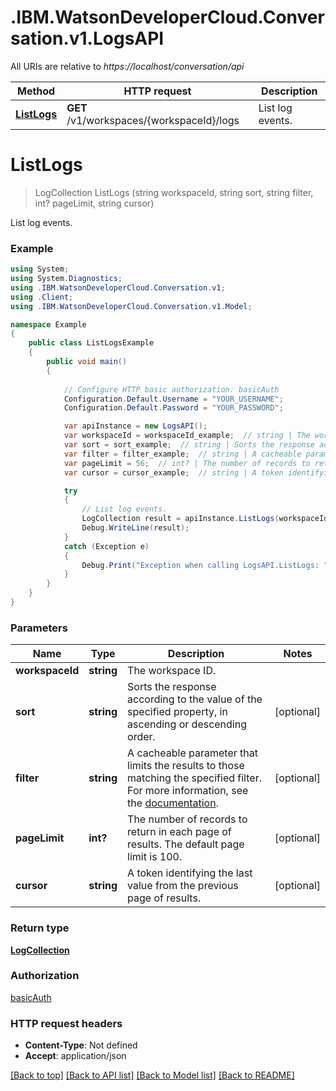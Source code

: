 # .IBM.WatsonDeveloperCloud.Conversation.v1.LogsAPI

All URIs are relative to *https://localhost/conversation/api*

Method | HTTP request | Description
------------- | ------------- | -------------
[**ListLogs**](LogsAPI.md#listlogs) | **GET** /v1/workspaces/{workspaceId}/logs | List log events.


<a name="listlogs"></a>
# **ListLogs**
> LogCollection ListLogs (string workspaceId, string sort, string filter, int? pageLimit, string cursor)

List log events.

### Example
```csharp
using System;
using System.Diagnostics;
using .IBM.WatsonDeveloperCloud.Conversation.v1;
using .Client;
using .IBM.WatsonDeveloperCloud.Conversation.v1.Model;

namespace Example
{
    public class ListLogsExample
    {
        public void main()
        {
            
            // Configure HTTP basic authorization: basicAuth
            Configuration.Default.Username = "YOUR_USERNAME";
            Configuration.Default.Password = "YOUR_PASSWORD";

            var apiInstance = new LogsAPI();
            var workspaceId = workspaceId_example;  // string | The workspace ID.
            var sort = sort_example;  // string | Sorts the response according to the value of the specified property, in ascending or descending order. (optional) 
            var filter = filter_example;  // string | A cacheable parameter that limits the results to those matching the specified filter. For more information, see the [documentation](https://console.bluemix.net/docs/services/conversation/filter-reference.html#filter-query-syntax). (optional) 
            var pageLimit = 56;  // int? | The number of records to return in each page of results. The default page limit is 100. (optional) 
            var cursor = cursor_example;  // string | A token identifying the last value from the previous page of results. (optional) 

            try
            {
                // List log events.
                LogCollection result = apiInstance.ListLogs(workspaceId, sort, filter, pageLimit, cursor);
                Debug.WriteLine(result);
            }
            catch (Exception e)
            {
                Debug.Print("Exception when calling LogsAPI.ListLogs: " + e.Message );
            }
        }
    }
}
```

### Parameters

Name | Type | Description  | Notes
------------- | ------------- | ------------- | -------------
 **workspaceId** | **string**| The workspace ID. | 
 **sort** | **string**| Sorts the response according to the value of the specified property, in ascending or descending order. | [optional] 
 **filter** | **string**| A cacheable parameter that limits the results to those matching the specified filter. For more information, see the [documentation](https://console.bluemix.net/docs/services/conversation/filter-reference.html#filter-query-syntax). | [optional] 
 **pageLimit** | **int?**| The number of records to return in each page of results. The default page limit is 100. | [optional] 
 **cursor** | **string**| A token identifying the last value from the previous page of results. | [optional] 

### Return type

[**LogCollection**](LogCollection.md)

### Authorization

[basicAuth](../README.md#basicAuth)

### HTTP request headers

 - **Content-Type**: Not defined
 - **Accept**: application/json

[[Back to top]](#) [[Back to API list]](../README.md#documentation-for-api-endpoints) [[Back to Model list]](../README.md#documentation-for-models) [[Back to README]](../README.md)

